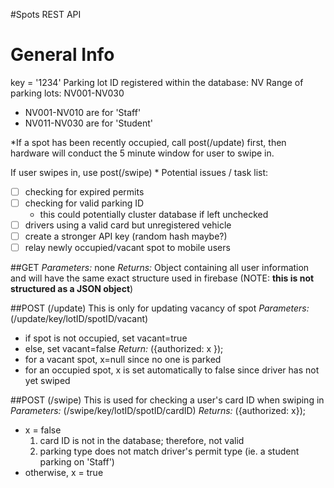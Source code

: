#Spots REST API

# General Info
key = '1234'
Parking lot ID registered within the database: NV
Range of parking lots: NV001-NV030
  * NV001-NV010 are for 'Staff'
  * NV011-NV030 are for 'Student'

*If a spot has been recently occupied, call post(/update) first, then hardware will conduct the 5 minute window for user to swipe in. 

If user swipes in, use post(/swipe)
*
Potential issues / task list:
  - [ ] checking for expired permits
  - [ ] checking for valid parking ID
    - this could potentially cluster database if left unchecked
  - [ ] drivers using a valid card but unregistered vehicle
  - [ ] create a stronger API key (random hash maybe?)
  - [ ] relay newly occupied/vacant spot to mobile users

##GET
*Parameters:* none
*Returns:* Object containing all user information and will have the same exact structure used in firebase (NOTE: **this is not structured as a JSON object**)

##POST (/update)
This is only for updating vacancy of spot
*Parameters:* (/update/key/lotID/spotID/vacant)
  * if spot is not occupied, set vacant=true
  * else, set vacant=false
*Return:* ({authorized: x });
  * for a vacant spot, x=null since no one is parked
  * for an occupied spot, x is set automatically to false since driver has not yet swiped

##POST (/swipe)
This is used for checking a user's card ID when swiping in
*Parameters:* (/swipe/key/lotID/spotID/cardID)
*Returns:* ({authorized: x});
  * x = false
    1. card ID is not in the database; therefore, not valid
    2. parking type does not match driver's permit type (ie. a student parking on 'Staff')
  * otherwise, x = true
